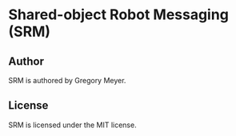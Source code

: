 # Shared-object Robot Messaging (SRM)

## Author

SRM is authored by Gregory Meyer.

## License

SRM is licensed under the MIT license.
